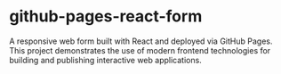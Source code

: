 # github-pages-react-form
A responsive web form built with React and deployed via GitHub Pages. This project demonstrates the use of modern frontend technologies for building and publishing interactive web applications.
